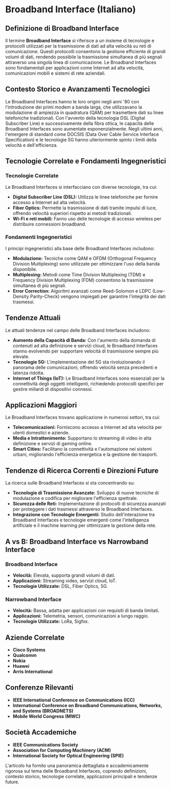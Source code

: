 # Broadband Interface (Italiano)

## Definizione di Broadband Interface

Il termine **Broadband Interface** si riferisce a un insieme di tecnologie e protocolli utilizzati per la trasmissione di dati ad alta velocità su reti di comunicazione. Questi protocolli consentono la gestione efficiente di grandi volumi di dati, rendendo possibile la trasmissione simultanea di più segnali attraverso una singola linea di comunicazione. Le Broadband Interfaces sono fondamentali per applicazioni come Internet ad alta velocità, comunicazioni mobili e sistemi di rete aziendali.

## Contesto Storico e Avanzamenti Tecnologici

Le Broadband Interfaces hanno le loro origini negli anni '80 con l'introduzione dei primi modem a banda larga, che utilizzavano la modulazione di ampiezza in quadratura (QAM) per trasmettere dati su linee telefoniche tradizionali. Con l'avvento della tecnologia DSL (Digital Subscriber Line) e successivamente della fibra ottica, le capacità delle Broadband Interfaces sono aumentate esponenzialmente. Negli ultimi anni, l'emergere di standard come DOCSIS (Data Over Cable Service Interface Specification) e le tecnologie 5G hanno ulteriormente spinto i limiti della velocità e dell'efficienza.

## Tecnologie Correlate e Fondamenti Ingegneristici

### Tecnologie Correlate

Le Broadband Interfaces si interfacciano con diverse tecnologie, tra cui:

- **Digital Subscriber Line (DSL):** Utilizza le linee telefoniche per fornire accesso a Internet ad alta velocità.
- **Fiber Optics:** Permette la trasmissione di dati tramite impulsi di luce, offrendo velocità superiori rispetto ai metodi tradizionali.
- **Wi-Fi e reti mobili:** Fanno uso delle tecnologie di accesso wireless per distribuire connessioni broadband.

### Fondamenti Ingegneristici

I principi ingegneristici alla base delle Broadband Interfaces includono:

- **Modulazione:** Tecniche come QAM e OFDM (Orthogonal Frequency Division Multiplexing) sono utilizzate per ottimizzare l'uso della banda disponibile.
- **Multiplexing:** Metodi come Time Division Multiplexing (TDM) e Frequency Division Multiplexing (FDM) consentono la trasmissione simultanea di più segnali.
- **Error Correction:** Algoritmi avanzati come Reed-Solomon e LDPC (Low-Density Parity-Check) vengono impiegati per garantire l'integrità dei dati trasmessi.

## Tendenze Attuali

Le attuali tendenze nel campo delle Broadband Interfaces includono:

- **Aumento della Capacità di Banda:** Con l'aumento della domanda di contenuti ad alta definizione e servizi cloud, le Broadband Interfaces stanno evolvendo per supportare velocità di trasmissione sempre più elevate.
- **Tecnologie 5G:** L'implementazione del 5G sta rivoluzionando il panorama delle comunicazioni, offrendo velocità senza precedenti e latenza ridotta.
- **Internet of Things (IoT):** Le Broadband Interfaces sono essenziali per la connettività degli oggetti intelligenti, richiedendo protocolli specifici per gestire miliardi di dispositivi connessi.

## Applicazioni Maggiori

Le Broadband Interfaces trovano applicazione in numerosi settori, tra cui:

- **Telecomunicazioni:** Forniscono accesso a Internet ad alta velocità per utenti domestici e aziende.
- **Media e Intrattenimento:** Supportano lo streaming di video in alta definizione e servizi di gaming online.
- **Smart Cities:** Facilitano la connettività e l'automazione nei sistemi urbani, migliorando l'efficienza energetica e la gestione dei trasporti.

## Tendenze di Ricerca Correnti e Direzioni Future

La ricerca sulle Broadband Interfaces si sta concentrando su:

- **Tecnologie di Trasmissione Avanzate:** Sviluppo di nuove tecniche di modulazione e codifica per migliorare l'efficienza spettrale.
- **Sicurezza delle Reti:** Implementazione di protocolli di sicurezza avanzati per proteggere i dati trasmessi attraverso le Broadband Interfaces.
- **Integrazione con Tecnologie Emergenti:** Studio dell'interazione tra Broadband Interfaces e tecnologie emergenti come l'intelligenza artificiale e il machine learning per ottimizzare la gestione della rete.

## A vs B: Broadband Interface vs Narrowband Interface

### Broadband Interface

- **Velocità:** Elevata, supporta grandi volumi di dati.
- **Applicazioni:** Streaming video, servizi cloud, IoT.
- **Tecnologie Utilizzate:** DSL, Fiber Optics, 5G.

### Narrowband Interface

- **Velocità:** Bassa, adatta per applicazioni con requisiti di banda limitati.
- **Applicazioni:** Telemetria, sensori, comunicazioni a lungo raggio.
- **Tecnologie Utilizzate:** LoRa, Sigfox.

## Aziende Correlate

- **Cisco Systems**
- **Qualcomm**
- **Nokia**
- **Huawei**
- **Arris International**

## Conferenze Rilevanti

- **IEEE International Conference on Communications (ICC)**
- **International Conference on Broadband Communications, Networks, and Systems (BROADNETS)**
- **Mobile World Congress (MWC)**

## Società Accademiche

- **IEEE Communications Society**
- **Association for Computing Machinery (ACM)**
- **International Society for Optical Engineering (SPIE)**

L'articolo ha fornito una panoramica dettagliata e accademicamente rigorosa sul tema delle Broadband Interfaces, coprendo definizioni, contesto storico, tecnologie correlate, applicazioni principali e tendenze future.